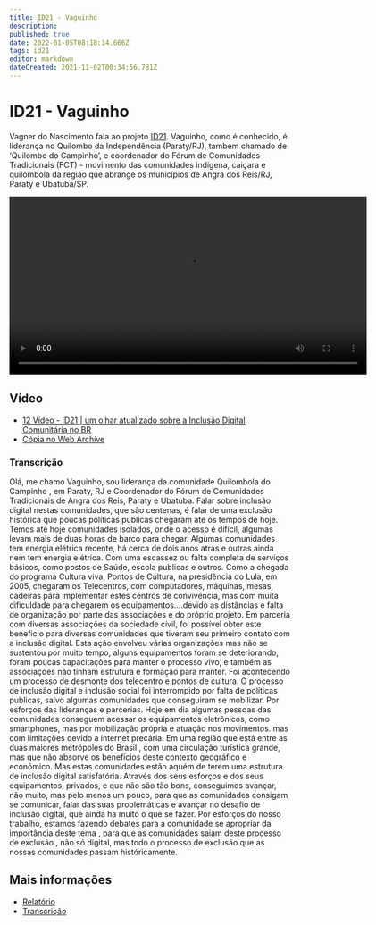 ```yaml
---
title: ID21 - Vaguinho
description: 
published: true
date: 2022-01-05T08:18:14.666Z
tags: id21
editor: markdown
dateCreated: 2021-11-02T00:34:56.781Z
---
```


# ID21 - Vaguinho

Vagner do Nascimento fala ao projeto [ID21](/id21). Vaguinho, como é conhecido, é liderança no Quilombo da Independência (Paraty/RJ), também chamado de ‘Quilombo do Campinho’, e coordenador do Fórum de Comunidades Tradicionais (FCT) - movimento das comunidades indígena, caiçara e quilombola da região que abrange os municípios de Angra dos Reis/RJ, Paraty e Ubatuba/SP.  

<video width="640" controls>
  <source src="https://archive.org/download/id21-videos/id21_vaguinho-nascimento.mp4" type="video/mp4">
  Seu navegador não suporta vídeos embutidos
</video>

## Vídeo

 - [12 Vídeo - ID21 | um olhar atualizado sobre a Inclusão Digital Comunitária no BR
](https://www.youtube.com/watch?v=o0g3ya6pLtI)
 - [Cópia no Web Archive](https://archive.org/details/id21-videos/id21_vaguinho-nascimento.mov)

### Transcrição
Olá, me chamo Vaguinho, sou liderança da comunidade Quilombola do Campinho , em Paraty, RJ e Coordenador do Fórum de Comunidades Tradicionais de Angra dos Reis, Paraty e Ubatuba.
Falar sobre inclusão digital nestas comunidades, que são centenas, é falar de uma exclusão histórica que poucas políticas públicas chegaram até os tempos de hoje.
Temos até hoje comunidades isolados, onde o acesso é difícil, algumas levam mais de duas horas de barco para chegar.
Algumas comunidades tem energia elétrica recente, há cerca de dois anos atrás e outras ainda nem tem energia elétrica.
Com uma escassez ou falta completa de serviços básicos, como postos de Saúde, escola publicas e outros.
Como a chegada do programa Cultura viva, Pontos de Cultura, na presidência do Lula, em 2005, chegaram os Telecentros, com computadores, máquinas, mesas, cadeiras para implementar estes centros de convivência, mas com muita dificuldade para chegarem os equipamentos….devido as distâncias e falta de organização por parte das associações e do próprio projeto.
Em parceria com diversas associações da sociedade civil, foi possível obter este beneficio para diversas comunidades que tiveram seu primeiro contato com a inclusão digital.
Esta ação envolveu várias organizações mas não se sustentou por muito tempo, alguns equipamentos foram se deteriorando, foram poucas capacitações para manter o processo vivo, e também as associações não tinham estrutura e formação para manter.
Foi acontecendo um processo de desmonte dos telecentro e pontos de cultura.
O processo de inclusão digital e inclusão social foi interrompido por falta de políticas publicas, salvo algumas comunidades que conseguiram se mobilizar. Por esforços das lideranças e parcerias.
Hoje em dia algumas pessoas das comunidades conseguem acessar os equipamentos eletrônicos, como smartphones, mas por mobilização própria e atuação nos movimentos.
mas com limitações devido a internet precária.
Em uma região que está entre as duas maiores metrópoles do Brasil , com uma circulação turística grande, mas que não absorve os benefícios deste contexto geográfico e econômico.
Mas estas comunidades estão aquém de terem uma estrutura de inclusão digital satisfatória. 
Através dos seus esforços e dos seus equipamentos, privados, e que não são tão bons, conseguimos avançar, não muito, mas pelo menos um pouco, para que as comunidades consigam se comunicar, falar das suas problemáticas e avançar no desafio de inclusão digital, que ainda ha muito o que se fazer.
Por esforços do nosso trabalho, estamos fazendo debates para a comunidade se apropriar da importância deste tema , para que as comunidades saiam deste processo de exclusão , não só digital, mas todo o processo de exclusão que as nossas comunidades passam históricamente.

## Mais informações

 - [Relatório](https://archive.org/details/ID21_0-5/video)
 - [Transcrição](https://archive.org/details/transcricoes-inclusao-digital-critical-data-comics/Transcricao-Vaguinho) 
